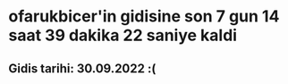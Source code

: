 # ofarukbicer'in gidisine son 7 gun 14 saat 39 dakika 22 saniye kaldi

## Gidis tarihi: 30.09.2022 :(